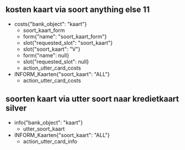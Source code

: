 ## kosten kaart via soort anything else 11
* costs{"bank_object": "kaart"}
    - soort_kaart_form
    - form{"name": "soort_kaart_form"}
    - slot{"requested_slot": "soort_kaart"}
    - slot{"soort_kaart": "V"}
    - form{"name": null}
    - slot{"requested_slot": null}
    - action_utter_card_costs
* INFORM_Kaarten{"soort_kaart": "ALL"}
    - action_utter_card_costs

## soorten kaart via utter soort naar kredietkaart silver
* info{"bank_object": "kaart"}
    - utter_soort_kaart
* INFORM_Kaarten{"soort_kaart": "ALL"}
    - action_utter_card_info

